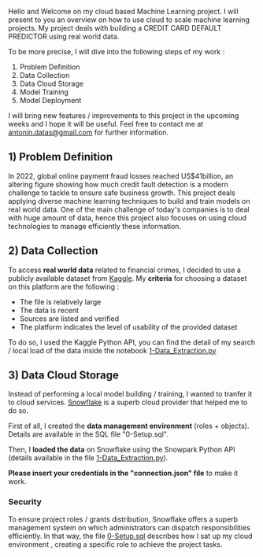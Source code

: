 Hello and Welcome on my cloud based Machine Learning project. I will present to you an overview on how to use cloud to scale machine learning projects.
My project deals with building a CREDIT CARD DEFAULT PREDICTOR using real world data. 

To be more precise, I will dive into the following steps of my work : 
1) Problem Definition
2) Data Collection
3) Data Cloud Storage
4) Model Training
5) Model Deployment


I will bring new features / improvements to this project in the upcoming weeks and I hope it will be useful. Feel free to contact me at antonin.datas@gmail.com for further information.

## 1) Problem Definition

In 2022, global online payment fraud losses reached US$41billion, an altering figure showing how much credit fault detection is a modern challenge to tackle to ensure safe business growth.
This project deals applying diverse machine learning techniques to build and train models on real world data. 
One of the main challenge of today's companies is to deal with huge amount of data, hence this project also focuses on using cloud technologies to manage efficiently these information.

## 2) Data Collection
To access **real world data** related to financial crimes, I decided to use a publicly available dataset from [Kaggle](https://www.kaggle.com/datasets/sgpjesus/bank-account-fraud-dataset-neurips-2022). 
My **criteria** for choosing a dataset on this platform are the following :

- The file is relatively large
- The data is recent
- Sources are listed and verified
- The platform indicates the level of usability of the provided dataset

To do so, I used the Kaggle Python API, you can find the detail of my search / local load of the data inside the notebook [1-Data_Extraction.py](https://github.com/JabbyData/CREDIT-FRAUD-DETECTION/blob/main/1-Data_Extraction.py)

## 3) Data Cloud Storage
Instead of performing a local model building / training, I wanted to tranfer it to cloud services. [Snowflake](https://www.snowflake.com/fr/) is a superb cloud provider that helped me to do so.

First of all, I created the **data management environment** (roles + objects). Details are available in the SQL file "0-Setup.sql".

Then, I **loaded the data** on Snowflake using the Snowpark Python API (details available in the file [1-Data_Extraction.py](https://github.com/JabbyData/CREDIT-FRAUD-DETECTION/blob/main/1-Data_Extraction.py)).

**Please insert your credentials in the "connection.json" file** to make it work.

### Security 
To ensure project roles / grants distribution, Snowflake offers a superb management system on which administrators can dispatch responsibilities efficiently. In that way, the file [0-Setup.sql](https://github.com/JabbyData/CREDIT-FRAUD-DETECTION/blob/main/0-Setup.sql) describes how I sat up my cloud environment , creating a specific role to achieve the project tasks.
